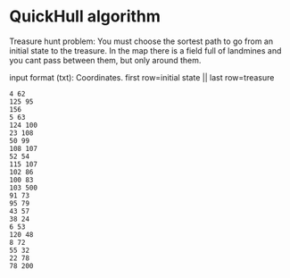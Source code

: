 # QuickHull algorithm 

Treasure hunt problem: You must choose the sortest path to go from an initial state to the treasure. In the map there is a field full of landmines and you cant pass between them, but only around them.

input format (txt): Coordinates. first row=initial state || last row=treasure

```
4 62 
125 95
156
5 63
124 100
23 108
50 99
108 107
52 54
115 107
102 86
100 83
103 500
91 73
95 79
43 57
38 24
6 53
120 48
8 72
55 32
22 78
78 200 
```

